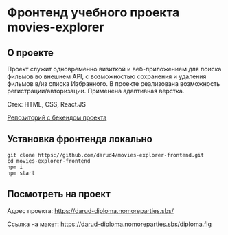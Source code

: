 # Фронтенд учебного проекта movies-explorer

## О проекте

Проект служит одновременно визиткой и веб-приложением для поиска фильмов во внешнем API, с возможностью сохранения и удаления фильмов в/из списка Избранного.
В проекте реализована возможность регистрации/авторизации. Применена адаптивная верстка.

Стек: HTML, CSS, React.JS

[Репозиторий с бекендом проекта](https://github.com/darud4/movies-explorer-api)

## Установка фронтенда локально

`git clone https://github.com/darud4/movies-explorer-frontend.git`  
`cd movies-explorer-frontend`  
`npm i`  
`npm start`  

## Посмотреть на проект

Адрес проекта: https://darud-diploma.nomoreparties.sbs/

Ссылка на макет: https://darud-diploma.nomoreparties.sbs/diploma.fig


